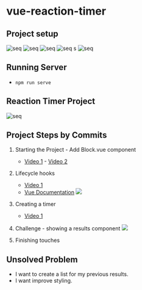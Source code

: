 # vue-reaction-timer

## Project setup

![seq](https://i.imgur.com/xfpi0GF.png)
![seq](https://i.imgur.com/uc6d1IA.png)
![seq](https://i.imgur.com/Fwq3vQR.png)
![seq](https://i.imgur.com/hNQUtN6.png) s
![seq](https://i.imgur.com/eSiMpkK.png)

## Running Server

- `npm run serve`

## Reaction Timer Project

![seq](https://i.imgur.com/CRdzovi.png)

## Project Steps by Commits

1. Starting the Project - Add Block.vue component

   - [Video 1](https://youtu.be/DHHwaSWFoM0) - [Video 2](https://youtu.be/-v4SAZjhyus)

1. Lifecycle hooks

   - [Video 1](https://youtu.be/bblVZH-LpI8)
   - [Vue Documentation](https://v3.vuejs.org/guide/instance.html#lifecycle-diagram)
     ![](https://i.imgur.com/U68qSpK.png)

1. Creating a timer

   - [Video 1](https://youtu.be/kUiI0FPZ3rY)

1. Challenge - showing a results component
   ![](https://i.imgur.com/X1A29tF.png)

1. Finishing touches

## Unsolved Problem

- I want to create a list for my previous results.
- I want improve styling.
